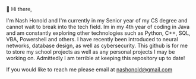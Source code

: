 👋 Hi there, 

I'm Nash Honold and I'm currently in my Senior year of my CS degree and cannot wait to break into the tech field. 
Im in my 4th year of coding in Java and am constantly exploring other technologies such as Python, C++, SQL, VBA, Powershell and others. I have recently been introduced to neural networks, database design, as well as cybersecurity. This github is for me to 
store my school projects as well as any personal projects I may be working on. Admittedly I am terrible at keeping this repository up to date!

If you would like to reach me please email at nashonold@gmail.com


